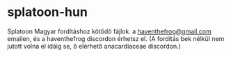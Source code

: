 # splatoon-hun
Splatoon Magyar fordításhoz kötődő fájlok.
a haventhefrog@gmail.com emailen, és a haventhefrog discordon érhetsz el.
(A fordítás bek nélkül nem jutott volna el idáig se, ő elérhető anacardiaceae discordon.)
